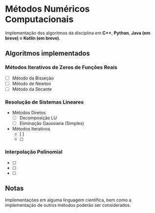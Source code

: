 # Métodos Numéricos Computacionais

Implementação dos algoritmos da disciplina em **C++**, **Python**, **Java (em breve)** e **Kotlin (em breve)**.

## Algoritmos implementados
### Métodos Iterativos de Zeros de Funções Reais
- [ ] Método da Bisseção
- [ ] Método de Newton
- [ ] Método da Secante

### Resolução de Sistemas Lineares
- Métodos Diretos
  - [ ] Decomposição LU
  - [ ] Eliminação Gaussiana (Simples)

- Métodos Iterativos
  - [ ] 
  - [ ] 

### Interpolação Polinomial
- [ ] 
- [ ] 
- [ ] 

## Notas
Implementações em alguma linguagem científica, bem como a implementação de outros métodos poderão ser considerados.